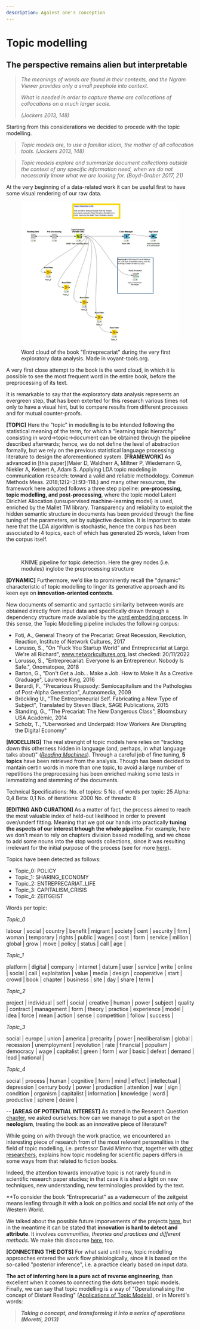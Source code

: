 ```yaml
---
description: Against one's conception
---
```


# Topic modelling

## The perspective remains alien but interpretable

> _The meanings of words are found in their contexts, and the Ngram Viewer provides only a small peephole into context._&#x20;
>
> _What is needed in order to capture theme are collocations of collocations on a much larger scale._&#x20;
>
> _(Jockers 2013, 148)_

Starting from this considerations we decided to procede with the topic modelling.

> _Topic models are, to use a familiar idiom, the mother of all collocation tools. (Jockers 2013, 148)_

> _Topic models explore and summarize document collections outside the context of any specific information need, when we do not necessarily know what we are looking for. (Boyd-Graber 2017, 21)_

At the very beginning of a data-related work it can be useful first to have some visual rendering of our raw data.

<figure><img src=".gitbook/assets/Entreprecariat_TopicDetection_LDA_Mallet.JPG"><figcaption><p>Word cloud of the book "Entreprecariat" during the very first exploratory data analysis. Made in voyant-tools.org.</p></figcaption></figure>

A very first close attempt to the book is the word cloud, in which it is possible to see the most frequent word in the entire book, before the preprocessing of its text.

It is remarkable to say that the exploratory data analysis represents an evergreen step, that has been exterted for this research various times not only to have a visual hint, but to compare results from different processes and for mutual counter-proofs.

**\[TOPIC]** Here the "topic" in modelling is to be intended following the statistical meaning of the term, for which a "learning topic hierarchy" consisting in word->topic->document can be obtained through the pipeline described afterwards; hence, we do not define the level of abstraction formally, but we rely on the previous statistical language processing literature to design the aforementioned system.
**\[FRAMEWORK]** As advanced in [this paper](Maier D, Waldherr A, Miltner P, Wiedemann G, Niekler A, Keinert A, Adam S. Applying LDA topic modeling in communication research: toward a valid and reliable methodology. Commun Methods Meas. 2018;12(2–3):93–118.) and many other resources, the framework here adopted follows a three step pipeline: **pre-processing, topic modelling, and post-processing**, where the topic model Latent Dirichlet Allocation (unsupervised machine-learning model) is used, enriched by the Mallet TM library.
Transparency and reliability to exploit the hidden semantic structure in documents has been provided through the fine tuning of the parameters, set by subjective decision. It is important to state here that the LDA algorithm is stochastic, hence the corpus has been associated to 4 topics, each of which has generated 25 words, taken from the corpus itself.
<figure><img src="../.gitbook/assets/Entreprecariat_TopicDetection_LDA_Mallet.jpg" alt=""><figcaption><p>KNIME pipeline for topic detection. Here the grey nodes (i.e. modules) inglobe the preprocessing structure</p></figcaption></figure>

**\[DYNAMIC]** Furthermore, we'd like to prominently recall the "dynamic" characteristic of topic modelling to linger its generative approach and its keen eye on **innovation-oriented contexts**.

New documents of semantic and syntactic similarity between words are obtained directly from input data and specifically drawn through a dependency structure made available by the [word embedding process](wordEmbedding.py). In this sense, the Topic Modelling pipeline includes the following corpus:

- Foti, A., General Theory of the Precariat: Great Recession, Revolution, Reaction, Institute of Network Cultures, 2017
- Lorusso, S., "On “Fuck You Startup World” and Entreprecariat at Large. We're all Richard", www.networkcultures.org, last checked: 20/11/2022
- Lorusso, S., "Entreprecariat: Everyone Is an Entrepreneur. Nobody Is Safe.", Onomatopee, 2018
- Barton, G., "Don't Get a Job... Make a Job. How to Make It As a Creative Graduage", Laurence King, 2016
- Berardi, F., "Precarious Rhapsody: Semiocapitalism and the Pathologies of Post-Alpha Generation", Autonomedia, 2009
- Bröckling U., "The Entrepreneurial Self. Fabricating a New Type of Subject", Translated by Steven Black, SAGE Publications, 2015
- Standing, G., "The Precariat: The New Dangerous Class", Bloomsbury USA Academic, 2014
- Scholz, T., "Uberworked and Underpaid: How Workers Are Disrupting the Digital Economy"

**\[MODELLING]** The real strenght of topic models here relies on "tracking down this otherness hidden in language (and, perhaps, in what language talks about)" ([_Reading Machines_](bibliography.md)). Through a careful job of fine tuning, **5 topics** have been retrieved from the analysis. Though has been decided to mantain certin words in more than one topic, to avoid a large number of repetitions the preprocessing has been enriched making some tests in lemmatizing and stemming of the documents.

Technical Specifications:
No. of topics: 5
No. of words per topic: 25
Alpha: 0,4
Beta: 0,1
No. of iterations: 2000
No. of threads: 8


**\[EDITING AND CURATION]** As a matter of fact, the process aimed to reach the most valuable index of held-out likelihood in order to prevent over/underf fitting. Meaning that we got our hands into practically **tuning the aspects of our interest trhough the whole pipeline**. For example, here we don't mean to rely on chapters division based modelling, and we chose to add some nouns into the stop words collections, since it was resulting irrelevant for the initial purpose of the process (see for more [here](https://link.springer.com/article/10.1007/s10994-013-5413-0)). 

Topics have been detected as follows:
- Topic_0: POLICY
- Topic_1: SHARING_ECONOMY
- Topic_2: ENTREPRECARIAT_LIFE
- Topic_3: CAPITALISM_CRISIS
- Topic_4: ZEITGEIST

Words per topic:

*Topic_0*

labour | 
social | 
country | 
benefit | 
migrant | 
society | 
cent | 
security | 
firm | 
woman | 
temporary | 
rights | 
public | 
wages | 
cost | 
form | 
service | 
million | 
global | 
grow | 
move | 
policy | 
status | 
call | 
age | 

*Topic_1*

platform | 
digital | 
company | 
internet | 
datum | 
user | 
service | 
write | 
online | 
social | 
call | 
exploitation | 
value | 
media | 
design | 
cooperative | 
start | 
crowd | 
book | 
chapter | 
business | 
site | 
day | 
share | 
term | 

*Topic_2*

project  | 
individual | 
self | 
social | 
creative | 
human | 
power | 
subject | 
quality | 
contract | 
management | 
form | 
theory | 
practice | 
experience | 
model | 
idea | 
force | 
mean | 
action | 
sense | 
competition | 
follow | 
success | 

*Topic_3*

social | 
europe | 
union | 
america | 
precarity | 
power | 
neoliberalism | 
global | 
recession | 
unemployment | 
revolution | 
rate | 
financial | 
populism | 
democracy | 
wage | 
capitalist | 
green | 
form | 
war | 
basic | 
defeat | 
demand | 
lead | 
national | 

*Topic_4*

social | 
process | 
human | 
cognitive | 
form | 
mind | 
effect | 
intellectual | 
depression | 
century 
body | 
power | 
production | 
attention | 
war | 
sign | 
condition | 
organism | 
capitalist | 
information | 
knowledge | 
word | 
productive | 
sphere | 
desire | 


--
**\[AREAS OF POTENTIAL INTEREST]** As stated in the Research Question [chapter](the-project/research-questions.md), we asked ourselves: how can we manage to put a spot on the **neologism**, treating the book as an innovative piece of literature?

While going on with through the work practice, we encountered an interesting piece of research from of the most relevant personalities in the field of topic modelling, i.e. professor David Mimno that, together with [other researchers](bibliography.md), explains how topic modeling for scientific papers differs in some ways from that related to fiction books.

Indeed, the attention towards innovative topic is not rarely found in scientific research paper studies; in that case it is shed a light on new techniques, new understanding, new terminologies provided by the text.

**To consider the book "Entreprecariat" as a vademecum of the zeitgeist means leafing through it with a look on politics and social life not only of the Western World.

We talked about the possible future imporvements of the projects [here](conclusions.md), but in the meantime it can be stated that **innovation is hard to detect and attribute**. It involves *communities, theories and practices and different methods.*  We make this discourse [here](the-project/introduction.md), too.

**\[CONNECTING THE DOTS]** For what said until now, topic modelling approaches entered the work flow phisiologically, since it is based on the so-called "posterior inference", i.e. a practice clearly based on input data.&#x20;

**The act of inferring here is a pure act of reverse engineering**, than excellent when it comes to connecting the dots between topic models. Finally, we can say that topic modelling is a way of "Operationalising the concept of Distant Reading" ([Applications of Topic Models](bibliography.md)), or in Moretti's words:

> _**Taking a concept, and transforming it into a series of operations (Moretti, 2013)**_





